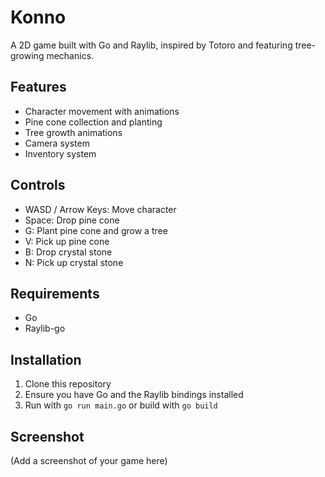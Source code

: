 # Konno

A 2D game built with Go and Raylib, inspired by Totoro and featuring tree-growing mechanics.

## Features
- Character movement with animations
- Pine cone collection and planting
- Tree growth animations
- Camera system
- Inventory system

## Controls
- WASD / Arrow Keys: Move character
- Space: Drop pine cone
- G: Plant pine cone and grow a tree
- V: Pick up pine cone
- B: Drop crystal stone
- N: Pick up crystal stone

## Requirements
- Go
- Raylib-go

## Installation
1. Clone this repository
2. Ensure you have Go and the Raylib bindings installed
3. Run with `go run main.go` or build with `go build`

## Screenshot
(Add a screenshot of your game here)
